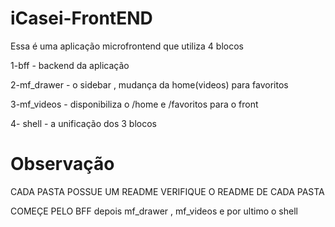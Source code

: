 # iCasei-FrontEND
 
Essa é uma aplicação microfrontend que utiliza 4 blocos

1-bff - backend da aplicação

2-mf_drawer - o sidebar , mudança da home(videos) para favoritos

3-mf_videos - disponibiliza o /home e /favoritos para o front

4- shell - a unificação dos 3 blocos




# Observação


CADA PASTA POSSUE UM README VERIFIQUE O README DE CADA PASTA

COMEÇE PELO BFF depois mf_drawer , mf_videos e por ultimo o shell